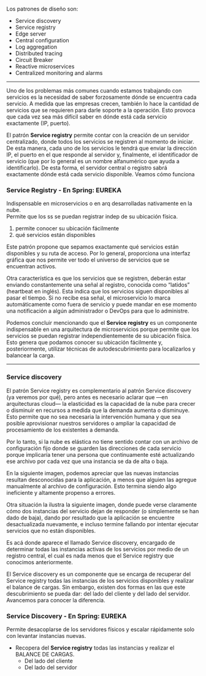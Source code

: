 Los patrones de diseño son:

- Service discovery
- Service registry
- Edge server
- Central configuration
- Log aggregation
- Distributed tracing
- Circuit Breaker
- Reactive microservices
- Centralized monitoring and alarms

_____

Uno de los problemas más comunes cuando estamos trabajando con servicios es la necesidad de saber forzosamente dónde se encuentra cada servicio. A medida que las empresas crecen, también lo hace la cantidad de servicios que se requieren para darle soporte a la operación. Esto provoca que cada vez sea más difícil saber en dónde está cada servicio exactamente (IP, puerto).

El patrón **Service registry** permite contar con la creación de un servidor centralizado, donde todos los servicios se registren al momento de iniciar. De esta manera, cada uno de los servicios le tendrá que enviar la dirección IP, el puerto en el que responde al servidor y, finalmente, el identificador de servicio (que por lo general es un nombre alfanumérico que ayuda a identificarlo). De esta forma, el servidor central o registro sabrá exactamente dónde está cada servicio disponible. Veamos cómo funciona



### Service Registry - En Spring: EUREKA
Indispensable en microservicios o en arq desarrolladas nativamente en la nube.
<br> Permite que los ss se puedan registrar indep de su ubicación física.
1. permite conocer su ubicación fácilmente
2. qué servicios están disponibles

Este patrón propone que sepamos exactamente qué servicios están disponibles y su ruta de acceso. Por lo general, proporciona una interfaz gráfica que nos permite ver todo el universo de servicios que se encuentran activos.

Otra característica es que los servicios que se registren, deberán estar enviando constantemente una señal al registro, conocida como “latidos” (heartbeat en inglés). Esta indica que los servicios siguen disponibles al pasar el tiempo. Si no recibe esa señal, el microservicio lo marca automáticamente como fuera de servicio y puede mandar en ese momento una notificación a algún administrador o DevOps para que lo administre.

Podemos concluir mencionando que el **Service registry** es un componente indispensable en una arquitectura de microservicios porque permite que los servicios se puedan registrar independientemente de su ubicación física. Esto genera que podamos conocer su ubicación fácilmente y, posteriormente, utilizar técnicas de autodescubrimiento para localizarlos y balancear la carga.

_____



### **Service discovery**
El patrón Service registry es complementario al patrón Service discovery (ya veremos por qué), pero antes es necesario aclarar que —en arquitecturas cloud— la elasticidad es la capacidad de la nube para crecer o disminuir en recursos a medida que la demanda aumenta o disminuye. Esto permite que no sea necesaria la intervención humana y que sea posible aprovisionar nuestros servidores o ampliar la capacidad de procesamiento de los existentes a demanda.

Por lo tanto, si la nube es elástica no tiene sentido contar con un archivo de configuración fijo donde se guarden las direcciones de cada servicio porque implicaría tener una persona que continuamente esté actualizando ese archivo por cada vez que una instancia se da de alta o baja.

En la siguiente imagen, podemos apreciar que las nuevas instancias resultan desconocidas para la aplicación, a menos que alguien las agregue manualmente al archivo de configuración. Esto termina siendo algo ineficiente y altamente propenso a errores.


Otra situación la ilustra la siguiente imagen, donde puede verse claramente cómo dos instancias del servicio dejan de responder (o simplemente se han dado de baja), dando por resultado que la aplicación se encuentre desactualizada nuevamente, e incluso termine fallando por intentar ejecutar servicios que no están disponibles.

Es acá donde aparece el llamado Service discovery, encargado de determinar todas las instancias activas de los servicios por medio de un registro central, el cual es nada menos que el Service registry que conocimos anteriormente.

El Service discovery es un componente que se encarga de recuperar del Service registry todas las instancias de los servicios disponibles y realizar el balance de cargas. Sin embargo, existen dos formas en las que este descubrimiento se pueda dar: del lado del cliente y del lado del servidor. Avancemos para conocer la diferencia.

### Service Discovery - En Spring: EUREKA
Permite desacoplarse de los servidores físicos y escalar rápidamente solo con levantar instancias nuevas.
- Recopera del **Service registry** todas las instancias y realizar el BALANCE DE CARGAS.
  - Del lado del cliente
  - Del lado del servidor




